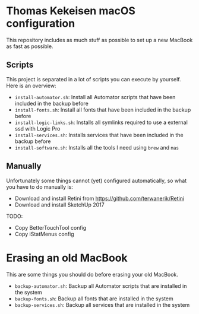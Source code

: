 # Thomas Kekeisen macOS configuration

This repository includes as much stuff as possible to set up a new MacBook as fast as possible.

## Scripts

This project is separated in a lot of scripts you can execute by yourself.
Here is an overview:

* `install-automator.sh`:   Install all Automator scripts that have been included in the backup before
* `install-fonts.sh`:       Install all fonts that have been included in the backup before
* `install-logic-links.sh`: Installs all symlinks required to use a external ssd with Logic Pro 
* `install-services.sh`:    Installs services that have been included in the backup before
* `install-software.sh`:    Installs all the tools I need using `brew` and `mas`

## Manually

Unfortunately some things cannot (yet) configured automatically, 
so what you have to do manually is:

* Download and install Retini from https://github.com/terwanerik/Retini
* Download and install SketchUp 2017


TODO:
* Copy BetterTouchTool config
* Copy iStatMenus config


# Erasing an old MacBook

This are some things you should do before erasing your old MacBook.

* `backup-automator.sh`: Backup all Automator scripts that are installed in the system
* `backup-fonts.sh`:     Backup all fonts that are installed in the system
* `backup-services.sh`:  Backup all services that are installed in the system